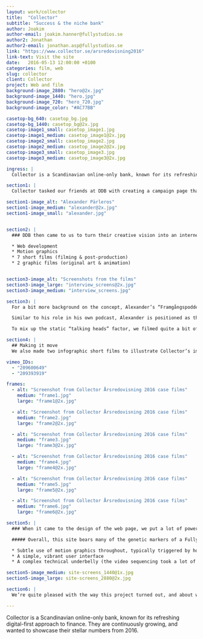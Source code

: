 ```yaml
---
layout: work/collector
title:  "Collector"
subtitle: "Success & the niche bank"
author: Joakim
author-email: joakim.hanner@fullystudios.se
author2: Jonathan
author2-email: jonathan.asp@fullystudios.se
link: "https://www.collector.se/arsredovisning2016"
link-text: Visit the site
date:   2016-05-13 12:00:00 +0100
categories: film, web
slug: collector
client: Collector
project: Web and film
background-image_2880: "hero@2x.jpg"
background-image_1440: "hero.jpg"
background-image_720: "hero_720.jpg"
background-image_color: "#AC77BB"

casetop-bg_640: casetop_bg.jpg
casetop-bg_1440: casetop_bg@2x.jpg
casetop-image1_small: casetop_image1.jpg
casetop-image1_medium: casetop_image1@2x.jpg
casetop-image2_small: casetop_image2.jpg
casetop-image2_medium: casetop_image2@2x.jpg
casetop-image3_small: casetop_image3.jpg
casetop-image3_medium: casetop_image3@2x.jpg

ingress: |
  Collector is a Scandinavian online-only bank, known for its refreshing digital-first approach to finance. They are continuously growing, and wanted to showcase their stellar numbers from 2016.

section1: |
  Collector tasked our friends at DDB with creating a campaign page that presented their 2016 Financial Report in an understandable and compelling way. They came up with inspired idea of bringing in a famous Swedish podcaster, Alexander Pärleros. 

section1-image_alt: "Alexander Pärleros"
section1-image_medium: "alexander@2x.jpg"
section1-image_small: "alexander.jpg"


section2: |
  ### DDB then came to us to turn their creative vision into an internet reality, which entailed: 

  * Web development 
  * Motion graphics 
  * 7 short films (filming & post-production) 
  * 2 graphic films (original art & animation) 


section3-image_alt: "Screenshots from the films"
section3-image_large: "interview_screens@2x.jpg"
section3-image_medium: "interview_screens.jpg"

section3: |
  For a bit more background on the concept, Alexander’s “Framgångspodden” (which translates to The Success Podcast) tells stories of Nordic entrepreneurs disrupting industries through creativity and sheer determination. 

  Similar to his role in his own podcast, Alexander is positioned as the “host” of the Collector campaign page. He conducts a series of interviews with the heads of key departments at Collector, which we filmed at their Gothenburg headquarters. 

  To mix up the static “talking heads” factor, we filmed quite a bit of B roll showing Collector employees doing their everyday work. The footage flaunts the company culture perfectly: open and relaxed, yet intelligent, tuned-in and motivated. With many of the computer screens showing code, it drives home the fact that Collector is indeed an IT powerhouse. 

section4: |
  ## Making it move
  We also made two infographic short films to illustrate Collector’s impressive business success stories from last year. They are all about banking services, which can easily be snooze-inducing. So in the translation to movies, we aimed to make them brisk, inspiring stories. With a hint of comedy too.

vimeo_IDs: 
  - "209600649"
  - "209393919"

frames:
  - alt: "Screenshot from Collector Årsredovisning 2016 case films"
    medium: "frame1.jpg"
    large: "frame1@2x.jpg"

  - alt: "Screenshot from Collector Årsredovisning 2016 case films"
    medium: "frame2.jpg"
    large: "frame2@2x.jpg"

  - alt: "Screenshot from Collector Årsredovisning 2016 case films"
    medium: "frame3.jpg"
    large: "frame3@2x.jpg"

  - alt: "Screenshot from Collector Årsredovisning 2016 case films"
    medium: "frame4.jpg"
    large: "frame4@2x.jpg"

  - alt: "Screenshot from Collector Årsredovisning 2016 case films"
    medium: "frame5.jpg"
    large: "frame5@2x.jpg"

  - alt: "Screenshot from Collector Årsredovisning 2016 case films"
    medium: "frame6.jpg"
    large: "frame6@2x.jpg" 

section5: |
  ### When it came to the design of the web page, we put a lot of power in the hands of the user. They could make their own choice about how much information they wanted to choose about a topic by using the toggle-down sections. Or they could take a passive approach: we wrapped the Vimeo API in a playlist function so the films would play in a continuous sequence, Netflix-binging style. 

  ##### Overall, this site bears many of the genetic markers of a Fully Studios production:

  * Subtle use of motion graphics throughout, typically triggered by hovers. 
  * A simple, vibrant user interface 
  * A complex technical underbelly (the video sequencing took a lot of elbow grease to become so seamless, for instance).   

section5-image_medium: site-screens_1440@1x.jpg
section5-image_large: site-screens_2880@2x.jpg

section6: |
  We’re quite pleased with the way this project turned out, and about what it means for us. Last year we set a goal to be a half web, half film studio. Judging by the extent of in-house talent that generated the art, film and code on this campaign page, it looks like we’ve made it. And in good time too! 

---
```

Collector is a Scandinavian online-only bank, known for its refreshing digital-first approach to finance. They are continuously growing, and wanted to showcase their stellar numbers from 2016.


